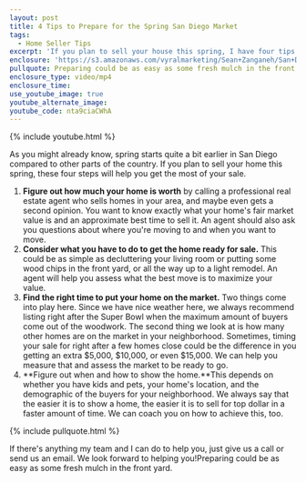 ```yaml
---
layout: post
title: 4 Tips to Prepare for the Spring San Diego Market
tags:
  - Home Seller Tips
excerpt: 'If you plan to sell your house this spring, I have four tips that will help you get ready to sell quickly for the most money possible.'
enclosure: 'https://s3.amazonaws.com/vyralmarketing/Sean+Zanganeh/San+Diego%2C+CA+Real+Estate+Spring+Sale+Tips.mp4'
pullquote: Preparing could be as easy as some fresh mulch in the front yard.
enclosure_type: video/mp4
enclosure_time:
use_youtube_image: true
youtube_alternate_image:
youtube_code: nta9ciaCWhA
---
```



{% include youtube.html %}

As you might already know, spring starts quite a bit earlier in San Diego compared to other parts of the country. If you plan to sell your home this spring, these four steps will help you get the most of your sale.

1. **Figure out how much your home is worth** by calling a professional real estate agent who sells homes in your area, and maybe even gets a second opinion. You want to know exactly what your home's fair market value is and an approximate best time to sell it. An agent should also ask you questions about where you're moving to and when you want to move.
2. **Consider what you have to do to get the home ready for sale.** This could be as simple as decluttering your living room or putting some wood chips in the front yard, or all the way up to a light remodel. An agent will help you assess what the best move is to maximize your value.
3. **Find the right time to put your home on the market.** Two things come into play here. Since we have nice weather here, we always recommend listing right after the Super Bowl when the maximum amount of buyers come out of the woodwork. The second thing we look at is how many other homes are on the market in your neighborhood. Sometimes, timing your sale for right after a few homes close could be the difference in you getting an extra $5,000, $10,000, or even $15,000. We can help you measure that and assess the market to be ready to go.
4. **Figure out when and how to show the home.**This depends on whether you have kids and pets, your home's location, and the demographic of the buyers for your neighborhood. We always say that the easier it is to show a home, the easier it is to sell for top dollar in a faster amount of time. We can coach you on how to achieve this, too.

{% include pullquote.html %}

If there's anything my team and I can do to help you, just give us a call or send us an email. We look forward to helping you!Preparing could be as easy as some fresh mulch in the front yard.